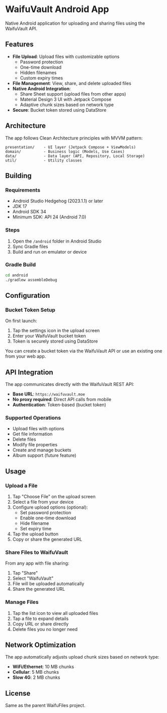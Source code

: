 # WaifuVault Android App

Native Android application for uploading and sharing files using the WaifuVault API.

## Features

- **File Upload**: Upload files with customizable options
    - Password protection
    - One-time download
    - Hidden filenames
    - Custom expiry times
- **File Management**: View, share, and delete uploaded files
- **Native Android Integration**:
    - Share Sheet support (upload files from other apps)
    - Material Design 3 UI with Jetpack Compose
    - Adaptive chunk sizes based on network type
- **Secure**: Bucket token stored using DataStore

## Architecture

The app follows Clean Architecture principles with MVVM pattern:

```
presentation/    - UI layer (Jetpack Compose + ViewModels)
domain/          - Business logic (Models, Use Cases)
data/            - Data layer (API, Repository, Local Storage)
util/            - Utility classes
```

## Building

### Requirements

- Android Studio Hedgehog (2023.1.1) or later
- JDK 17
- Android SDK 34
- Minimum SDK: API 24 (Android 7.0)

### Steps

1. Open the `/android` folder in Android Studio
2. Sync Gradle files
3. Build and run on emulator or device

### Gradle Build

```bash
cd android
./gradlew assembleDebug
```

## Configuration

### Bucket Token Setup

On first launch:

1. Tap the settings icon in the upload screen
2. Enter your WaifuVault bucket token
3. Token is securely stored using DataStore

You can create a bucket token via the WaifuVault API or use an existing one from your web app.

## API Integration

The app communicates directly with the WaifuVault REST API:

- **Base URL**: `https://waifuvault.moe`
- **No proxy required**: Direct API calls from mobile
- **Authentication**: Token-based (bucket token)

### Supported Operations

- Upload files with options
- Get file information
- Delete files
- Modify file properties
- Create and manage buckets
- Album support (future feature)

## Usage

### Upload a File

1. Tap "Choose File" on the upload screen
2. Select a file from your device
3. Configure upload options (optional):
    - Set password protection
    - Enable one-time download
    - Hide filename
    - Set expiry time
4. Tap the upload button
5. Copy or share the generated URL

### Share Files to WaifuVault

From any app with file sharing:

1. Tap "Share"
2. Select "WaifuVault"
3. File will be uploaded automatically
4. Share the generated URL

### Manage Files

1. Tap the list icon to view all uploaded files
2. Tap a file to expand details
3. Copy URL or share directly
4. Delete files you no longer need

## Network Optimization

The app automatically adjusts upload chunk sizes based on network type:

- **WiFi/Ethernet**: 10 MB chunks
- **Cellular**: 5 MB chunks
- **Slow 4G**: 2 MB chunks

## License

Same as the parent WaifuFiles project.
